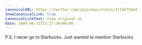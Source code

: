 ```yaml
---
canonicalURL: https://twitter.com/jmjordan/status/2116675444
ShowCanonicalLink: true
CanonicalLinkText: View original on
date: 2009-06-11T13:17:36+00:00
---
```

P.S. I never go to Starbucks. Just wanted to mention Starbucks.